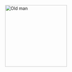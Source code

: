 <img src="https://i.postimg.cc/c4yVWgw5/DALL-E-2024-09-15-22-18-05-Pix.webp" alt="Old man" width="200px" />
